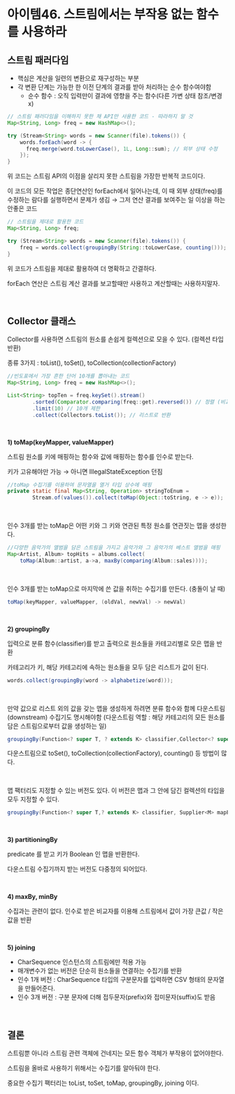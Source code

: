# 아이템46. 스트림에서는 부작용 없는 함수를 사용하라

## **스트림 패러다임**

- 핵심은 계산을 일련의 변환으로 재구성하는 부분
- 각 변환 단계는 가능한 한 이전 단계의 결과를 받아 처리하는 순수 함수여야함
    - 순수 함수 : 오직 입력만이 결과에 영향을 주는 함수(다른 가변 상태 참조/변경 x)

```java
// 스트림 패러다임을 이해하지 못한 채 API만 사용한 코드 - 따라하지 말 것
Map<String, Long> freq = new HashMap<>();

try (Stream<String> words = new Scanner(file).tokens()) {
    words.forEach(word -> {
      freq.merge(word.toLowerCase(), 1L, Long::sum); // 외부 상태 수정
    });
}
```

위 코드는 스트림 API의 이점을 살리지 못한 스트림을 가장한 반복적 코드이다.

이 코드의 모든 작업은 종단연산인 forEach에서 일어나는데, 이 때 외부 상태(freq)를 수정하는 람다를 실행하면서 문제가 생김 → 그저 연산 결과를 보여주는 일 이상을 하는 안좋은 코드

```java
// 스트림을 제대로 활용한 코드
Map<String, Long> freq;

try (Stream<String> words = new Scanner(file).tokens()) {
    freq = words.collect(groupingBy(String::toLowerCase, counting()));
}
```

위 코드가 스트림을 제대로 활용하여 더 명확하고 간결하다.

forEach 연산은 스트림 계산 결과를 보고할때만 사용하고 계산할때는 사용하지말자.

<br>

## **Collector 클래스**

Collector를 사용하면 스트림의 원소를 손쉽게 컬렉션으로 모을 수 있다. (컬렉션 타입 반환)

종류 3가지 : toList(), toSet(), toCollection(collectionFactory)

```java
//빈도표에서 가장 흔한 단어 10개를 뽑아내는 코드
Map<String, Long> freq = new HashMap<>();

List<String> topTen = freq.keySet().stream()
        .sorted(Comparator.comparing(freq::get).reversed()) // 정렬 (비교자.역순)
        .limit(10) // 10개 제한
        .collect(Collectors.toList()); // 리스트로 반환
```

<br>

**1) toMap(keyMapper, valueMapper)**

스트림 원소를 키에 매핑하는 함수와 값에 매핑하는 함수를 인수로 받는다.

키가 고유해야만 가능 → 아니면 IllegalStateException 던짐

```java
//toMap 수집기를 이용하여 문자열을 열거 타입 상수에 매핑
private static final Map<String, Operation> stringToEnum =
        Stream.of(values()).collect(toMap(Object::toString, e -> e));
```

<br>

인수 3개를 받는 toMap은 어떤 키와 그 키와 연관된 특정 원소를 연관짓는 맵을 생성한다.

```java
//다양한 음악가의 앨범을 담은 스트림을 가지고 음악가와 그 음악가의 베스트 앨범을 매핑
Map<Artist, Album> topHits = albums.collect(
    toMap(Album::artist, a->a, maxBy(comparing(Album::sales))));
```

<br>

인수 3개를 받는 toMap으로 마지막에 쓴 값을 취하는 수집기를 만든다. (충돌이 날 때)

```java
toMap(keyMapper, valueMapper, (oldVal, newVal) -> newVal)
```

<br>

**2) groupingBy**

입력으로 분류 함수(classifier)를 받고 출력으로 원소들을 카테고리별로 모은 맵을 반환

카테고리가 키, 해당 카테고리에 속하는 원소들을 모두 담은 리스트가 값이 된다.

```java
words.collect(groupingBy(word -> alphabetize(word)));
```

<br>

만약 값으로 리스트 외의 값을 갖는 맵을 생성하게 하려면 분류 함수와 함께 다운스트림(downstream) 수집기도 명시해야함 (다운스트림 역할 : 해당 카테고리의 모든 원소를 담은 스트림으로부터 값을 생성하는 일)

```java
groupingBy(Function<? super T, ? extends K> classifier,Collector<? super T, A, D>downstream)
```

다운스트림으로 toSet(), toCollection(collectionFactory), counting() 등 방법이 많다.

<br>

맵 팩터리도 지정할 수 있는 버전도 있다. 이 버전은 맵과 그 안에 담긴 컬렉션의 타입을 모두 지정할 수 있다.

```java
groupingBy(Function<? super T,? extends K> classifier, Supplier<M> mapFactory, Collector<? super T,A,D> downstream)
```

<br>

**3) partitioningBy**

predicate 를 받고 키가 Boolean 인 맵을 반환한다.

다운스트림 수집기까지 받는 버전도 다중정의 되어있다.

<br>

**4) maxBy, minBy**

수집과는 관련이 없다. 인수로 받은 비교자를 이용해 스트림에서 값이 가장 큰값 / 작은 값을 반환

<br>

**5) joining**

- CharSequence 인스턴스의 스트림에만 적용 가능
- 매개변수가 없는 버전은 단순히 원소들을 연결하는 수집기를 반환
- 인수 1개 버전 : CharSequence 타입의 구분문자를 입력하면 CSV 형태의 문자열을 만들어준다.
- 인수 3개 버전 : 구분 문자에 더해 접두문자(prefix)와 접미문자(suffix)도 받음

<br>

## **결론**

스트림뿐 아니라 스트림 관련 객체에 건네지는 모든 함수 객체가 부작용이 없어야한다.

스트림을 올바로 사용하기 위해서는 수집기를 알아둬야 한다.

중요한 수집기 팩터리는 toList, toSet, toMap, groupingBy, joining 이다.